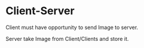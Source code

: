 # Client-Server
Client must have opportunity to send Image to server.

Server take Image from Client/Clients and store it.
